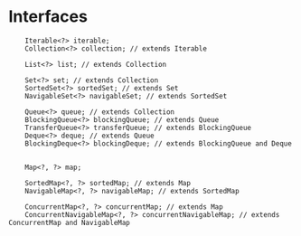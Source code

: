 # Interfaces

        Iterable<?> iterable;
        Collection<?> collection; // extends Iterable

        List<?> list; // extends Collection

        Set<?> set; // extends Collection
        SortedSet<?> sortedSet; // extends Set
        NavigableSet<?> navigableSet; // extends SortedSet

        Queue<?> queue; // extends Collection
        BlockingQueue<?> blockingQueue; // extends Queue
        TransferQueue<?> transferQueue; // extends BlockingQueue
        Deque<?> deque; // extends Queue
        BlockingDeque<?> blockingDeque; // extends BlockingQueue and Deque


        Map<?, ?> map;

        SortedMap<?, ?> sortedMap; // extends Map
        NavigableMap<?, ?> navigableMap; // extends SortedMap

        ConcurrentMap<?, ?> concurrentMap; // extends Map
        ConcurrentNavigableMap<?, ?> concurrentNavigableMap; // extends ConcurrentMap and NavigableMap
